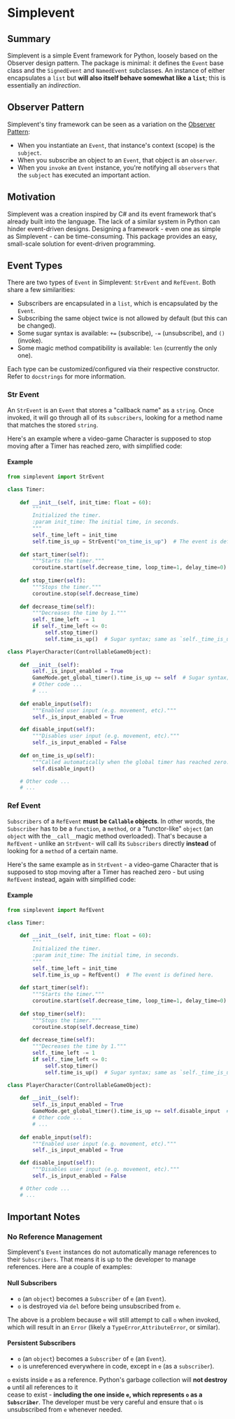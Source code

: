 # Simplevent

## Summary

Simplevent is a simple Event framework for Python, loosely based on the Observer design pattern. The package is minimal:
it defines the `Event` base class and the `SignedEvent` and `NamedEvent` subclasses. An instance of either encapsulates
a `list` but **will also itself behave somewhat like a `list`**; this is essentially an _indirection_.

## Observer Pattern

Simplevent's tiny framework can be seen as a variation on the [Observer Pattern](https://en.wikipedia.org/wiki/Observer_pattern):

- When you instantiate an `Event`, that instance's context (scope) is the `subject`.
- When you subscribe an object to an `Event`, that object is an `observer`.
- When you `invoke` an `Event` instance, you're notifying all `observers` that the `subject` has executed an important action.

## Motivation

Simplevent was a creation inspired by C# and its event framework that's already built into the language. The lack of a 
similar system in Python can hinder event-driven designs. Designing a framework - even one as simple as Simplevent - 
can be time-consuming. This package provides an easy, small-scale solution for event-driven programming.

## Event Types

There are two types of `Event` in Simplevent: `StrEvent` and `RefEvent`. Both share a few similarities:

- Subscribers are encapsulated in a `list`, which is encapsulated by the `Event`.
- Subscribing the same object twice is not allowed by default (but this can be changed).
- Some sugar syntax is available: `+=` (subscribe), `-=` (unsubscribe), and `()` (invoke).
- Some magic method compatibility is available: `len` (currently the only one).

Each type can be customized/configured via their respective constructor. Refer to `docstrings` for more information.

### Str Event

An `StrEvent` is an `Event` that stores a "callback name" as a `string`. Once invoked, it will go through all of its 
`subscribers`, looking for a method name that matches the stored `string`. 

Here's an example where a video-game Character 
is supposed to stop moving after a Timer has reached zero, with simplified code:

#### Example
```python
from simplevent import StrEvent

class Timer:
    
    def __init__(self, init_time: float = 60):
        """
        Initialized the timer.
        :param init_time: The initial time, in seconds.
        """
        self._time_left = init_time
        self.time_is_up = StrEvent("on_time_is_up")  # The event is defined here.
    
    def start_timer(self):
        """Starts the timer."""
        coroutine.start(self.decrease_time, loop_time=1, delay_time=0)
        
    def stop_timer(self):
        """Stops the timer."""
        coroutine.stop(self.decrease_time)
    
    def decrease_time(self):
        """Decreases the time by 1."""
        self._time_left -= 1
        if self._time_left <= 0:
            self.stop_timer()
            self.time_is_up()  # Sugar syntax; same as `self._time_is_up.invoke()`

class PlayerCharacter(ControllableGameObject):
    
    def __init__(self):
        self._is_input_enabled = True
        GameMode.get_global_timer().time_is_up += self  # Sugar syntax; same as `self._time_is_up.add(self)`
        # Other code ...
        # ...
        
    def enable_input(self):
        """Enabled user input (e.g. movement, etc)."""
        self._is_input_enabled = True

    def disable_input(self):
        """Disables user input (e.g. movement, etc)."""
        self._is_input_enabled = False
        
    def on_time_is_up(self):
        """Called automatically when the global timer has reached zero."""
        self.disable_input()

    # Other code ...
    # ...
```

### Ref Event

`Subscribers` of a `RefEvent` **must be `Callable` objects**. In other words, the `Subscriber` has to be a `function`, a `method`, 
or a "functor-like" `object` (an `object` with the`__call__`magic method overloaded). That's because a `RefEvent` - unlike 
an `StrEvent`- will call its `Subscribers` directly **instead** of looking for a `method` of a certain name.

Here's the same example as in `StrEvent` - a video-game Character that is supposed to stop moving after a Timer has reached 
zero - but using `RefEvent` instead, again with simplified code:

#### Example
```python
from simplevent import RefEvent

class Timer:
    
    def __init__(self, init_time: float = 60):
        """
        Initialized the timer.
        :param init_time: The initial time, in seconds.
        """
        self._time_left = init_time
        self.time_is_up = RefEvent()  # The event is defined here.
    
    def start_timer(self):
        """Starts the timer."""
        coroutine.start(self.decrease_time, loop_time=1, delay_time=0)
        
    def stop_timer(self):
        """Stops the timer."""
        coroutine.stop(self.decrease_time)
    
    def decrease_time(self):
        """Decreases the time by 1."""
        self._time_left -= 1
        if self._time_left <= 0:
            self.stop_timer()
            self.time_is_up()  # Sugar syntax; same as `self._time_is_up.invoke()`

class PlayerCharacter(ControllableGameObject):
    
    def __init__(self):
        self._is_input_enabled = True
        GameMode.get_global_timer().time_is_up += self.disable_input  # Sugar syntax; same as `self._time_is_up.add(self.disable_input)`
        # Other code ...
        # ...
        
    def enable_input(self):
        """Enabled user input (e.g. movement, etc)."""
        self._is_input_enabled = True

    def disable_input(self):
        """Disables user input (e.g. movement, etc)."""
        self._is_input_enabled = False

    # Other code ...
    # ...
```

## Important Notes

### No Reference Management

Simplevent's `Event` instances do not automatically manage references to their `Subscribers`. That means it is up to the 
developer to manage references. Here are a couple of examples:

#### Null Subscribers
- `o` (an `object`) becomes a `Subscriber` of `e` (an `Event`).
- `o` is destroyed via `del` before being unsubscribed from `e`.

The above is a problem because `e` will still attempt to call `o` when invoked, which will result in an `Error` (likely 
a `TypeError`,`AttributeError`, or similar).

#### Persistent Subscribers
- `o` (an `object`) becomes a `Subscriber` of `e` (an `Event`).
- `o` is unreferenced everywhere in code, except in `e` (as a `subscriber`).

`o` exists inside `e` as a reference. Python's garbage collection will **not destroy `o`** until all references to it  
cease to exist - **including the one inside `e`, which represents `o` as a `Subscriber`**. The developer must be very 
careful and ensure that `o` is unsubscribed from `e` whenever needed.

